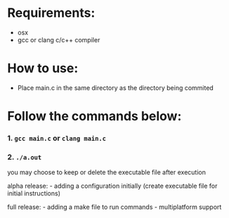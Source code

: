 # Requirements:
* osx
* gcc or clang c/c++ compiler

# How to use:
* Place main.c in the same directory as the directory being commited

# Follow the commands below: 
### 1. `gcc main.c` or `clang main.c`
### 2. `./a.out`

you may choose to keep or delete the executable file after execution

alpha release:
    - adding a configuration initially (create executable file for initial instructions)

full release:
    - adding a make file to run commands
    - multiplatform support